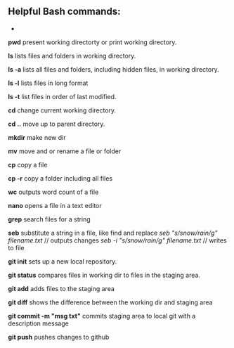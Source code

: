 ## Helpful Bash commands:
-

**pwd**		present working directorty or print working directory.

**ls**		lists files and folders in working directory.

**ls -a**		lists all files and folders, including hidden files, in working directory.

**ls -l**		lists files in long format

**ls -t**		list files in order of last modified.

**cd**		change current working directory.

**cd ..**		move up to parent directory.

**mkdir**		make new dir

**mv**		move and or rename a file or folder

**cp**		copy a file

**cp -r**		copy a folder including all files

**wc**		outputs word count of a file

**nano**		opens a file in a text editor

**grep**		search files for a string

**seb**		substitute a string in a file, like find and replace
			*seb "s/snow/rain/g" filename.txt*     // outputs changes
			*seb -i "s/snow/rain/g" filename.txt*  // writes to file

**git init**	sets up a new local repository.

**git status**	compares files in working dir to files in the staging area.

**git add**		adds files to the staging area

**git diff**	shows the difference between the working dir and staging area 

**git commit -m "msg txt"**  commits staging area to local git with a description message

**git push**	pushes changes to github


 
		

